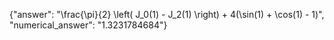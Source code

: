 {"answer": "\\frac{\\pi}{2} \\left( J_0(1) - J_2(1) \\right) + 4(\\sin(1) + \\cos(1) - 1)", "numerical_answer": "1.3231784684"}